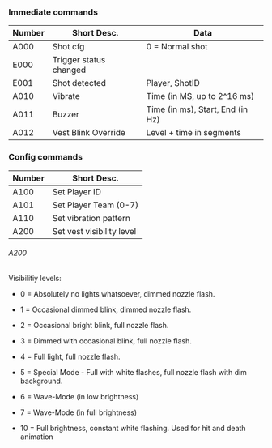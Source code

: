 
### Immediate commands
Number | Short Desc. | Data
:--- | --- | ---
A000 | Shot cfg | 0 = Normal shot
E000 | Trigger status changed
E001 | Shot detected | Player, ShotID
A010 | Vibrate 	| Time (in MS, up to 2^16 ms)
A011 | Buzzer 	| Time (in ms), Start, End (in Hz)
A012 | Vest Blink Override | Level + time in segments

### Config commands
Number | Short Desc.
:--- | ---
A100 | Set Player ID
A101 | Set Player Team (0-7)
A110 | Set vibration pattern
A200 | Set vest visibility level

###### A200
Visibilitiy levels:
- 0 = Absolutely no lights whatsoever, dimmed nozzle flash.
- 1 = Occasional dimmed blink, dimmed nozzle flash.
- 2 = Occasional bright blink, full nozzle flash.
- 3 = Dimmed with occasional blink, full nozzle flash.
- 4 = Full light, full nozzle flash.
- 5 = Special Mode - Full with white flashes, full nozzle flash with dim background.
- 6 = Wave-Mode (in low brightness)
- 7 = Wave-Mode (in full brightness)

- 10 = Full brightness, constant white flashing. Used for hit and death animation
